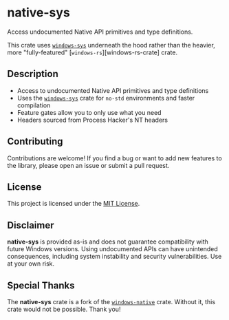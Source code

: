 # native-sys

Access undocumented Native API primitives and type definitions.

This crate uses [`windows-sys`][windows-sys] underneath the hood rather than the heavier, more "fully-featured" [`windows-rs`][windows-rs-crate] crate.

## Description

- Access to undocumented Native API primitives and type definitions
- Uses the [`windows-sys`][windows-sys] crate for `no-std` environments and faster compilation
- Feature gates allow you to only use what you need
- Headers sourced from Process Hacker's NT headers

## Contributing

Contributions are welcome! If you find a bug or want to add new features to the library, please open an issue or submit a pull request.

## License

This project is licensed under the [MIT License](LICENSE).

## Disclaimer

**native-sys** is provided as-is and does not guarantee compatibility with future Windows versions. Using undocumented APIs can have unintended consequences, including system instability and security vulnerabilities. Use at your own risk.

## Special Thanks

The **native-sys** crate is a fork of the [`windows-native`][windows-native] crate. Without it, this crate would not be possible. Thank you!

<!-- Links -->

[windows-native]: https://crates.io/crates/windows-native
[windows-rs]: https://crates.io/crates/windows
[windows-sys]: https://crates.io/crates/windows-sys
